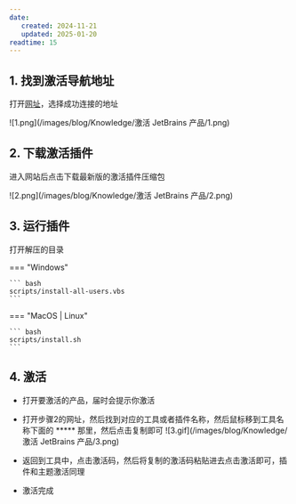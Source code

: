 ```yaml
---
date:
   created: 2024-11-21
   updated: 2025-01-20
readtime: 15
---
```

<!-- more -->

## 1. 找到激活导航地址
  打开[网址](https://3.jetbra.in/)，选择成功连接的地址
  
  ![1.png](/images/blog/Knowledge/激活 JetBrains 产品/1.png)

## 2. 下载激活插件
  进入网站后点击下载最新版的激活插件压缩包
  
  ![2.png](/images/blog/Knowledge/激活 JetBrains 产品/2.png)

## 3. 运行插件

打开解压的目录

=== "Windows"

    ``` bash
    scripts/install-all-users.vbs
    ```

=== "MacOS | Linux"

    ``` bash
    scripts/install.sh
    ```

## 4. 激活
  - 打开要激活的产品，届时会提示你激活

  - 打开步骤2的网址，然后找到对应的工具或者插件名称，然后鼠标移到工具名称下面的 ***** 那里，然后点击复制即可
    ![3.gif](/images/blog/Knowledge/激活 JetBrains 产品/3.png)

  - 返回到工具中，点击激活码，然后将复制的激活码粘贴进去点击激活即可，插件和主题激活同理

  - 激活完成